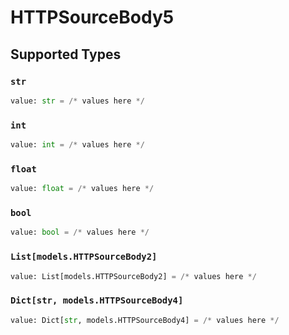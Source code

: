# HTTPSourceBody5


## Supported Types

### `str`

```python
value: str = /* values here */
```

### `int`

```python
value: int = /* values here */
```

### `float`

```python
value: float = /* values here */
```

### `bool`

```python
value: bool = /* values here */
```

### `List[models.HTTPSourceBody2]`

```python
value: List[models.HTTPSourceBody2] = /* values here */
```

### `Dict[str, models.HTTPSourceBody4]`

```python
value: Dict[str, models.HTTPSourceBody4] = /* values here */
```

